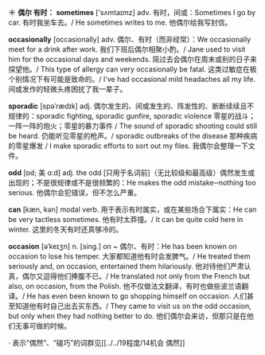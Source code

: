 ☀ <span class="category">**偶尔 有时：**</span>
<span class="vocabulary">**sometimes**</span> ['sʌmtaɪmz] 
<span class="definition">adv. 有时，间或：</span>Sometimes I go by car. 有时我坐车去。/ He sometimes writes to me. 他偶尔给我写封信。
           
<span class="vocabulary">**occasionally**</span> [occasionally]
<span class="definition">adv. 偶尔、有时（而非经常）：</span>We occasionally meet for a drink after work. 我们下班后偶尔相聚小酌。/ Jane used to visit him for the occasional days and weekends. 简过去会偶尔在周末或别的日子来探望他。/ This type of allergy can very occasionally be fatal. 这类过敏症在极个别情况下有可能是致命的。/ I've had occasional mild headaches all my life. 间或发作的轻微头疼困扰了我一辈子。
           
<span class="vocabulary">**sporadic**</span> [spəˈrædɪk]
<span class="definition">adj. 偶尔发生的、间或发生的、阵发性的、断断续续且不规律的：</span>sporadic fighting, sporadic gunfire, sporadic violence 零星的战斗；一阵一阵的炮火；零星的暴力事件 / The sound of sporadic shooting could still be heard. 仍能听见零星的枪声。/ sporadic outbreaks of the disease 那种疾病的零星爆发 / I make sporadic efforts to sort out my files. 我偶尔会整理一下文件。
           
<span class="vocabulary">**odd**</span> [ɒd; 美 ɑ:d]
<span class="definition">adj. the odd [只用于名词前]（无比较级和最高级）偶然发生或出现的；不是很规律或不是很频繁的：</span>He makes the odd mistake─nothing too serious. 他偶尔会犯错误，但不怎么严重。

<span class="vocabulary">**can**</span> [kæn, kən] 
<span class="definition">modal verb. 用于表示有时属实，或在某些场合下属实：</span>He can be very tactless sometimes. 他有时太莽撞。/ It can be quite cold here in winter. 这里的冬天有时还真够冷的。
           
<span class="vocabulary">**occasion**</span> [əˈkeɪʒn]
<span class="definition">n. [sing.] on ~ 偶尔、有时：</span>He has been known on occasion to lose his temper. 大家都知道他有时会发脾气。/ He treated them seriously and, on occasion, entertained them hilariously. 他对待他们严肃认真，偶尔又逗得他们捧腹不已。/ He translated not only from the French but also, on occasion, from the Polish. 他不仅做法文翻译，有时也做些波兰语翻译。/ He has even been known to go shopping himself on occasion. 人们甚至知道他有时自己出去买东西。/ They came to visit us on the odd occasion, but only when they had nothing better to do. 他们偶尔会来访，但那只是在他们无事可做的时候。

· 表示“偶然”、“碰巧”的词群见[[../../19程度/14机会 偶然]]
